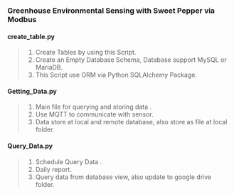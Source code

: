 ### Greenhouse Environmental Sensing with Sweet Pepper via Modbus ###
#### create_table.py ####
>1. Create Tables by using this Script.
>2. Create an Empty Database Schema, Database support MySQL or MariaDB.
>3. This Script use ORM via Python SQLAlchemy Package.

#### Getting_Data.py ####
>1. Main file for querying and storing data .
>2. Use MQTT to communicate with sensor.
>3. Data store at local and remote database, also store as file at local folder.

#### Query_Data.py ####
>1. Schedule Query Data .
>2. Daily report.
>3. Query data from database view, also update to google drive folder.
